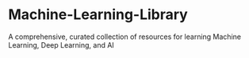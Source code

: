 # Machine-Learning-Library
A comprehensive, curated collection of resources for learning Machine Learning, Deep Learning, and AI

